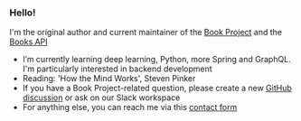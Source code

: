 ### Hello!

I'm the original author and current maintainer of the [Book Project](https://github.com/Project-Books/book-project) and the [Books API](https://github.com/Project-Books/books-api)

- I’m currently learning deep learning, Python, more Spring and GraphQL. I'm particularly interested in backend development
- Reading: 'How the Mind Works', Steven Pinker
- If you have a Book Project-related question, please create a new [GitHub discussion](https://github.com/Project-Books/book-project/discussions) or ask on our Slack workspace
- For anything else, you can reach me via this [contact form](https://karan648584.typeform.com/to/nJWxDDeL)
